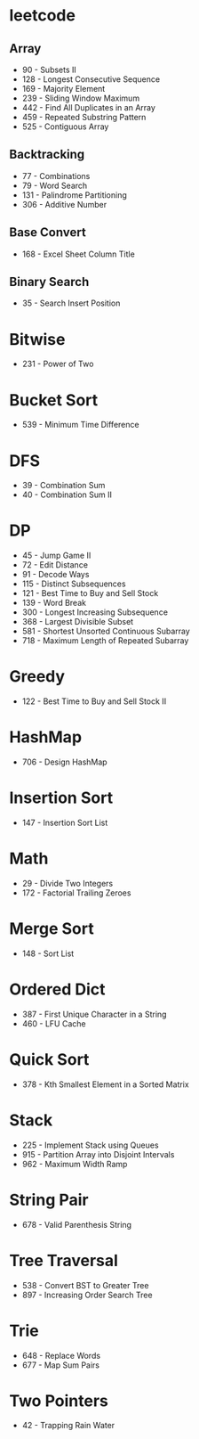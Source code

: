 # leetcode

## Array
* 90 - Subsets II
* 128 - Longest Consecutive Sequence
* 169 - Majority Element
* 239 - Sliding Window Maximum
* 442 - Find All Duplicates in an Array
* 459 - Repeated Substring Pattern
* 525 - Contiguous Array

## Backtracking
* 77 - Combinations
* 79 - Word Search
* 131 - Palindrome Partitioning
* 306 - Additive Number

## Base Convert
* 168 - Excel Sheet Column Title

## Binary Search
* 35 - Search Insert Position

# Bitwise
* 231 - Power of Two

# Bucket Sort
* 539 - Minimum Time Difference

# DFS
* 39 - Combination Sum
* 40 - Combination Sum II

# DP
* 45 - Jump Game II
* 72 - Edit Distance
* 91 - Decode Ways
* 115 - Distinct Subsequences
* 121 - Best Time to Buy and Sell Stock
* 139 - Word Break
* 300 - Longest Increasing Subsequence
* 368 - Largest Divisible Subset
* 581 - Shortest Unsorted Continuous Subarray
* 718 - Maximum Length of Repeated Subarray

# Greedy
* 122 - Best Time to Buy and Sell Stock II

# HashMap
* 706 - Design HashMap

# Insertion Sort
* 147 - Insertion Sort List

# Math
* 29 - Divide Two Integers
* 172 - Factorial Trailing Zeroes

# Merge Sort
* 148 - Sort List

# Ordered Dict
* 387 - First Unique Character in a String
* 460 - LFU Cache

# Quick Sort
* 378 - Kth Smallest Element in a Sorted Matrix

# Stack
* 225 - Implement Stack using Queues
* 915 - Partition Array into Disjoint Intervals
* 962 - Maximum Width Ramp

# String Pair
* 678 - Valid Parenthesis String

# Tree Traversal
* 538 - Convert BST to Greater Tree
* 897 - Increasing Order Search Tree

# Trie
* 648 - Replace Words
* 677 - Map Sum Pairs

# Two Pointers
* 42 - Trapping Rain Water
